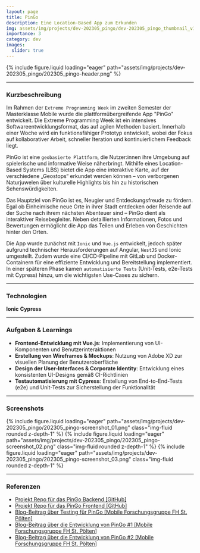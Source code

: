 ```yaml
---
layout: page
title: PinGo
description: Eine Location-Based App zum Erkunden
img: assets/img/projects/dev-202305_pingo/dev-202305_pingo_thumbnail_v1.png
importance: 3
category: dev
images:
  slider: true
---
```


<div class="header-pic">
    {% include figure.liquid loading="eager" path="assets/img/projects/dev-202305_pingo/202305_pingo-header.png" %}
</div>

---
### Kurzbeschreibung
Im Rahmen der `Extreme Programming Week` im zweiten Semester der Masterklasse Mobile wurde die plattformübergreifende App "PinGo" entwickelt.
Die Extreme Programming Week ist ein intensives Softwareentwicklungsformat, das auf agilen Methoden basiert. Innerhalb einer Woche wird
ein funktionsfähiger Prototyp entwickelt, wobei der Fokus auf kollaborativer Arbeit, schneller Iteration und kontinuierlichem Feedback liegt.

PinGo ist eine `geobasierte Plattform`, die Nutzer:innen ihre Umgebung auf spielerische und informative Weise näherbringt. Mithilfe eines
Location-Based Systems (LBS) bietet die App eine interaktive Karte, auf der verschiedene „Geostops“ erkundet werden können – von verborgenen
Naturjuwelen über kulturelle Highlights bis hin zu historischen Sehenswürdigkeiten.

Das Hauptziel von PinGo ist es, Neugier und Entdeckungsfreude zu fördern. Egal ob Einheimische neue Orte in ihrer Stadt entdecken oder Reisende
auf der Suche nach ihrem nächsten Abenteuer sind – PinGo dient als interaktiver Reisebegleiter. Neben detaillierten Informationen, Fotos und
Bewertungen ermöglicht die App das Teilen und Erleben von Geschichten hinter den Orten.

Die App wurde zunächst mit `Ionic` und `Vue.js` entwickelt, jedoch später aufgrund technischer Herausforderungen auf Angular, `NestJS` und Ionic umgestellt.
Zudem wurde eine CI/CD-Pipeline mit GitLab und Docker-Containern für eine effiziente Entwicklung und Bereitstellung implementiert. In einer späteren
Phase kamen `automatisierte Tests` (Unit-Tests, e2e-Tests mit Cypress) hinzu, um die wichtigsten Use-Cases zu sichern.

---
### Technologien
<i title="Vue.js" class="techstack fa-brands fa-vuejs"></i>
<i title="Github" class="techstack fa-brands fa-github"></i>
**Ionic**
**Cypress**

---
### Aufgaben & Learnings
- **Frontend-Entwicklung mit Vue.js**: Implementierung von UI-Komponenten und Benutzerinteraktionen
- **Erstellung von Wireframes & Mockups**: Nutzung von Adobe XD zur visuellen Planung der Benutzeroberfläche
- **Design der User-Interfaces & Corporate Identity**: Entwicklung eines konsistenten UI-Designs gemäß CI-Richtlinien
- **Testautomatisierung mit Cypress**: Erstellung von End-to-End-Tests (e2e) und Unit-Tests zur Sicherstellung der Funktionalität 

---
### Screenshots
<swiper-container keyboard="true" navigation="true" pagination="true" pagination-clickable="true" pagination-dynamic-bullets="true" rewind="true">
    <swiper-slide>{% include figure.liquid loading="eager" path="assets/img/projects/dev-202305_pingo/202305_pingo-screenshot_01.png" class="img-fluid rounded z-depth-1" %}</swiper-slide>
    <swiper-slide>{% include figure.liquid loading="eager" path="assets/img/projects/dev-202305_pingo/202305_pingo-screenshot_02.png" class="img-fluid rounded z-depth-1" %}</swiper-slide>
    <swiper-slide>{% include figure.liquid loading="eager" path="assets/img/projects/dev-202305_pingo/202305_pingo-screenshot_03.png" class="img-fluid rounded z-depth-1" %}</swiper-slide>
</swiper-container>

---
### Referenzen
- <a href="https://github.com/fhstpoelten-avr21/pingo_backend">Projekt Repo für das PinGo Backend [GitHub]</a>
- <a href="https://github.com/fhstpoelten-avr21/pingo_frontend">Projekt Repo für das PinGo Frontend [GitHub]</a>
- <a href="https://mfg.fhstp.ac.at/development/cypress-testing-mit-pingo/">Blog-Beitrag über Testing für PinGo [Mobile Forschungsgruppe FH St. Pölten]</a>
- <a href="https://mfg.fhstp.ac.at/development/pingo-oder-die-einwoechige-entstehung-eines-location-based-service/">Blog-Beitrag über die Entwicklung von PinGo #1 [Mobile Forschungsgruppe FH St. Pölten]</a>
- <a href="https://mfg.fhstp.ac.at/allgemein/rueckblick-unsere-reise-mit-pingo-und-die-herausforderungen-von-ionic-vue/">Blog-Beitrag über die Entwicklung von PinGo #2 [Mobile Forschungsgruppe FH St. Pölten]</a>
